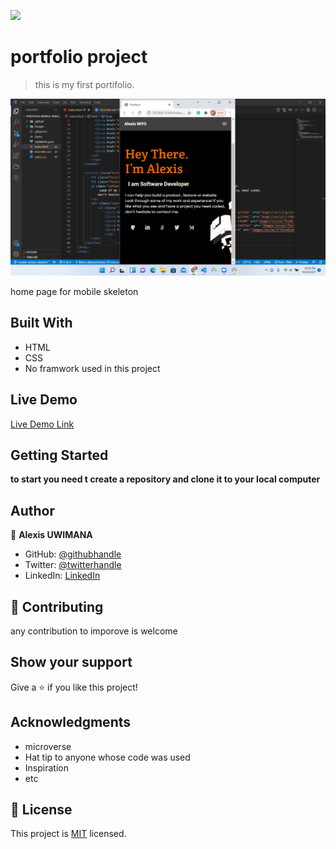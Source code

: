 ![](https://img.shields.io/badge/Microverse-blueviolet)

# portfolio project

> this is my first portifolio.

![screenshot](./images/screenshot/screenshot-mobile-version.png)

home page for mobile skeleton

## Built With

- HTML 
- CSS
- No framwork used in this project

## Live Demo

[Live Demo Link](https://livedemo.com)


## Getting Started

**to start you need t create a repository and clone it to your local computer**


## Author

👤 **Alexis UWIMANA**

- GitHub: [@githubhandle](https://github.com/alexisuwimana)
- Twitter: [@twitterhandle](https://twitter.com/alexisuwimana)
- LinkedIn: [LinkedIn](https://www.linkedin.com/in/alexis-uwimana-38381148/)



## 🤝 Contributing

any contribution to imporove is welcome

## Show your support

Give a ⭐️ if you like this project!

## Acknowledgments

- microverse
- Hat tip to anyone whose code was used
- Inspiration
- etc

## 📝 License

This project is [MIT](./MIT.md) licensed.
